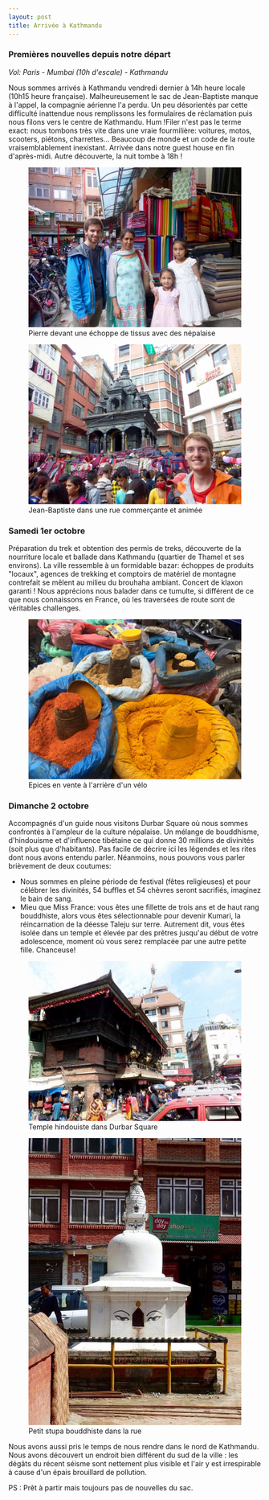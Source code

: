 ```yaml
---
layout: post
title: Arrivée à Kathmandu
---
```


### Premières nouvelles depuis notre départ

*Vol: Paris - Mumbai (10h d'escale) - Kathmandu*

Nous sommes arrivés à Kathmandu vendredi dernier à 14h heure locale (10h15 heure française). Malheureusement le sac de Jean-Baptiste manque à l'appel, la compagnie aérienne l'a perdu. Un peu désorientés par cette difficulté inattendue nous remplissons les formulaires de réclamation puis nous filons vers le centre de Kathmandu. Hum !Filer n'est pas le terme exact: nous tombons très vite dans une vraie fourmilière: voitures, motos, scooters, piétons, charrettes... Beaucoup de monde et un code de la route vraisemblablement inexistant. Arrivée dans notre guest house en fin d'après-midi. Autre découverte, la nuit tombe à 18h !

<figure>
   <img src="/media/img/1/pierre.jpg" />
   <figcaption>Pierre devant une échoppe de tissus avec des népalaise</figcaption>
</figure>

<figure>
   <img src="/media/img/1/jb.jpg" />
   <figcaption>Jean-Baptiste dans une rue commerçante et animée</figcaption>
</figure>

### Samedi 1er octobre

Préparation du trek et obtention des permis de treks, découverte de la nourriture locale et ballade dans Kathmandu (quartier de Thamel et ses environs). La ville ressemble à un formidable bazar: échoppes de produits "locaux", agences de trekking et comptoirs de matériel de montagne contrefait se mêlent au milieu du brouhaha ambiant. Concert de klaxon garanti ! Nous apprécions nous balader dans ce tumulte, si différent de ce que nous connaissons en France, où les traversées de route sont de véritables challenges. 

<figure>
   <img src="/media/img/1/colors.jpg" />
   <figcaption>Epices en vente à l'arrière d'un vélo</figcaption>
</figure>

### Dimanche 2 octobre 

Accompagnés d'un guide nous visitons Durbar Square où nous sommes confrontés à l'ampleur de la culture népalaise. Un mélange de bouddhisme, d'hindouisme et d'influence tibétaine ce qui donne 30 millions de divinités (soit plus que d'habitants). Pas facile de décrire ici les légendes et les rites dont nous avons entendu parler. Néanmoins, nous pouvons vous parler brièvement de deux coutumes: 

- Nous sommes en pleine période de festival (fêtes religieuses) et pour célébrer les divinités, 54 buffles et 54 chèvres seront sacrifiés, imaginez le bain de sang.
- Mieu que Miss France: vous êtes une fillette de trois ans et de haut rang bouddhiste, alors vous êtes sélectionnable pour devenir Kumari, la réincarnation de la déesse Taleju sur terre. Autrement dit, vous êtes isolée dans un temple et élevée par des prêtres jusqu'au début de votre adolescence, moment où vous serez remplacée par une autre petite fille. Chanceuse!

<figure>
   <img src="/media/img/1/temple.jpg" />
   <figcaption>Temple hindouiste dans Durbar Square</figcaption>
</figure>


<figure>
   <img src="/media/img/1/stupa.jpg" />
   <figcaption>Petit stupa bouddhiste dans la rue</figcaption>
</figure>

Nous avons aussi pris le temps de nous rendre dans le nord de Kathmandu. Nous avons découvert un endroit bien différent du sud de la ville : les dégâts du récent séisme sont nettement plus visible et l'air y est irrespirable à cause d'un épais brouillard de pollution. 

PS : Prêt à partir mais toujours pas de nouvelles du sac.

